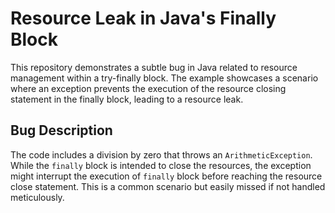 # Resource Leak in Java's Finally Block

This repository demonstrates a subtle bug in Java related to resource management within a try-finally block. The example showcases a scenario where an exception prevents the execution of the resource closing statement in the finally block, leading to a resource leak.

## Bug Description
The code includes a division by zero that throws an `ArithmeticException`. While the `finally` block is intended to close the resources, the exception might interrupt the execution of `finally` block before reaching the resource close statement.  This is a common scenario but easily missed if not handled meticulously.